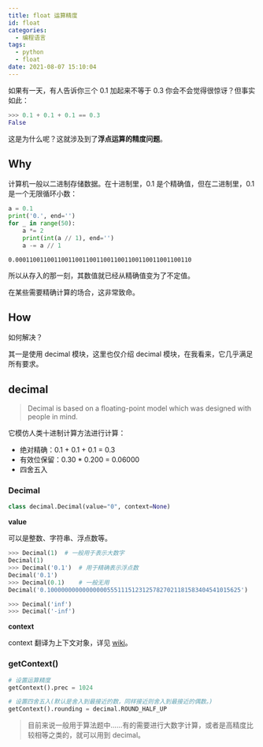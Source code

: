 ```yaml
---
title: float 运算精度
id: float
categories:
  - 编程语言
tags:
  - python
  - float
date: 2021-08-07 15:10:04
---
```


如果有一天，有人告诉你三个 0.1 加起来不等于 0.3 你会不会觉得很惊讶？但事实如此：

```python
>>> 0.1 + 0.1 + 0.1 == 0.3
False
```

这是为什么呢？这就涉及到了**浮点运算的精度问题**。

## Why

计算机一般以二进制存储数据。在十进制里，0.1 是个精确值，但在二进制里，0.1 是一个无限循环小数：

```python
a = 0.1
print('0.', end='')
for _ in range(50):
    a *= 2
    print(int(a // 1), end='')
    a -= a // 1
```

```
0.00011001100110011001100110011001100110011001100110
```

所以从存入的那一刻，其数值就已经从精确值变为了不定值。

在某些需要精确计算的场合，这非常致命。

## How

如何解决？

其一是使用 decimal 模块，这里也仅介绍 decimal 模块，在我看来，它几乎满足所有要求。

## decimal

> Decimal is based on a floating-point model which was designed with people in mind.

它模仿人类十进制计算方法进行计算：

- 绝对精确：0.1 + 0.1 + 0.1 = 0.3
- 有效位保留：0.30 * 0.200 = 0.06000
- 四舍五入

### Decimal

```python
class decimal.Decimal(value="0", context=None)
```

**value**

可以是整数、字符串、浮点数等。

```python
>>> Decimal(1)	# 一般用于表示大数字
Decimal(1)
>>> Decimal('0.1')	# 用于精确表示浮点数
Decimal('0.1')
>>> Decimal(0.1)	# 一般无用
Decimal('0.1000000000000000055511151231257827021181583404541015625')

>>> Decimal('inf')
>>> Decimal('-inf')
```

**context**

context 翻译为上下文对象，详见 [wiki](https://docs.python.org/zh-cn/3/library/decimal.html#module-decimal)。

### getContext()

```python
# 设置运算精度
getContext().prec = 1024

# 设置四舍五入(默认是舍入到最接近的数，同样接近则舍入到最接近的偶数。)
getContext().rounding = decimal.ROUND_HALF_UP
```

> 目前来说一般用于算法题中……有的需要进行大数字计算，或者是高精度比较相等之类的，就可以用到 decimal。